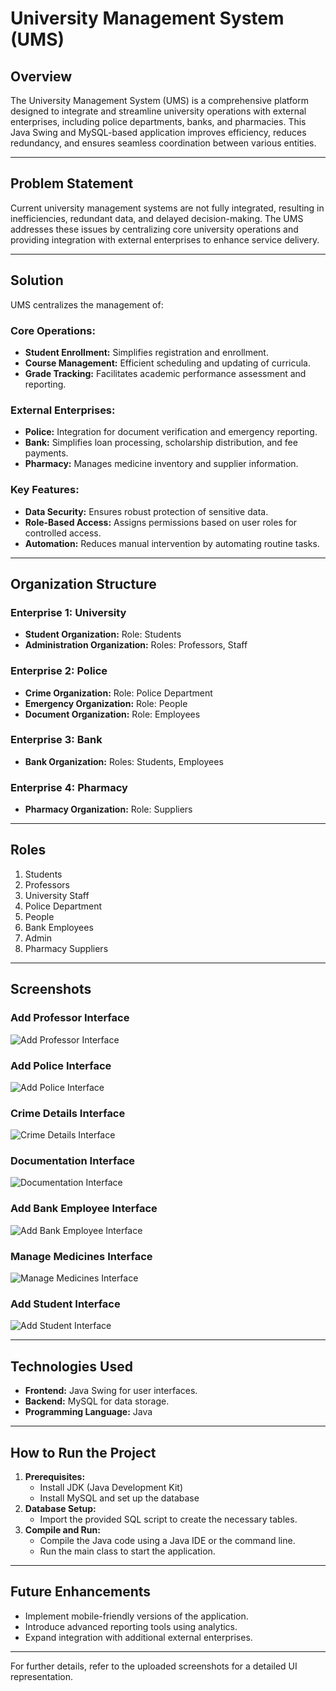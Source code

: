 # University Management System (UMS)

## Overview
The University Management System (UMS) is a comprehensive platform designed to integrate and streamline university operations with external enterprises, including police departments, banks, and pharmacies. This Java Swing and MySQL-based application improves efficiency, reduces redundancy, and ensures seamless coordination between various entities.

---

## Problem Statement
Current university management systems are not fully integrated, resulting in inefficiencies, redundant data, and delayed decision-making. The UMS addresses these issues by centralizing core university operations and providing integration with external enterprises to enhance service delivery.

---

## Solution
UMS centralizes the management of:

### Core Operations:
- **Student Enrollment:** Simplifies registration and enrollment.
- **Course Management:** Efficient scheduling and updating of curricula.
- **Grade Tracking:** Facilitates academic performance assessment and reporting.

### External Enterprises:
- **Police:** Integration for document verification and emergency reporting.
- **Bank:** Simplifies loan processing, scholarship distribution, and fee payments.
- **Pharmacy:** Manages medicine inventory and supplier information.

### Key Features:
- **Data Security:** Ensures robust protection of sensitive data.
- **Role-Based Access:** Assigns permissions based on user roles for controlled access.
- **Automation:** Reduces manual intervention by automating routine tasks.

---

## Organization Structure

### Enterprise 1: University
- **Student Organization:** Role: Students
- **Administration Organization:** Roles: Professors, Staff

### Enterprise 2: Police
- **Crime Organization:** Role: Police Department
- **Emergency Organization:** Role: People
- **Document Organization:** Role: Employees

### Enterprise 3: Bank
- **Bank Organization:** Roles: Students, Employees

### Enterprise 4: Pharmacy
- **Pharmacy Organization:** Role: Suppliers

---

## Roles
1. Students
2. Professors
3. University Staff
4. Police Department
5. People
6. Bank Employees
7. Admin
8. Pharmacy Suppliers

---

## Screenshots

### Add Professor Interface
![Add Professor Interface](AED_Final_Project/Group8FinalProject/Documents/1.png)

### Add Police Interface
![Add Police Interface](AED_Final_Project/Group8FinalProject/Documents/2.png)

### Crime Details Interface
![Crime Details Interface](AED_Final_Project/Group8FinalProject/Documents/3.png)

### Documentation Interface
![Documentation Interface](AED_Final_Project/Group8FinalProject/Documents/4.png)

### Add Bank Employee Interface
![Add Bank Employee Interface](AED_Final_Project/Group8FinalProject/Documents/5.png)

### Manage Medicines Interface
![Manage Medicines Interface](AED_Final_Project/Group8FinalProject/Documents/6.png)

### Add Student Interface
![Add Student Interface](AED_Final_Project/Group8FinalProject/Documents/7.png)

---

## Technologies Used
- **Frontend:** Java Swing for user interfaces.
- **Backend:** MySQL for data storage.
- **Programming Language:** Java

---

## How to Run the Project
1. **Prerequisites:**
   - Install JDK (Java Development Kit)
   - Install MySQL and set up the database
2. **Database Setup:**
   - Import the provided SQL script to create the necessary tables.
3. **Compile and Run:**
   - Compile the Java code using a Java IDE or the command line.
   - Run the main class to start the application.

---

## Future Enhancements
- Implement mobile-friendly versions of the application.
- Introduce advanced reporting tools using analytics.
- Expand integration with additional external enterprises.

---

For further details, refer to the uploaded screenshots for a detailed UI representation.
